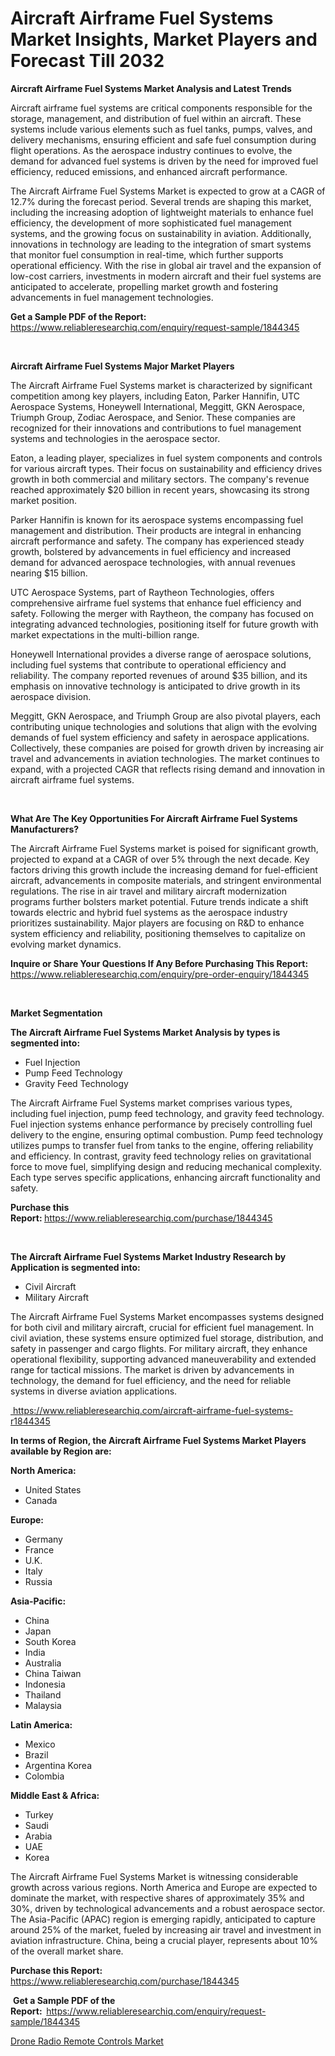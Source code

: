 <p><h1>Aircraft Airframe Fuel Systems Market Insights, Market Players and Forecast Till 2032</h1></p><p><strong>Aircraft Airframe Fuel Systems Market Analysis and Latest Trends</strong></p>
<p><p>Aircraft airframe fuel systems are critical components responsible for the storage, management, and distribution of fuel within an aircraft. These systems include various elements such as fuel tanks, pumps, valves, and delivery mechanisms, ensuring efficient and safe fuel consumption during flight operations. As the aerospace industry continues to evolve, the demand for advanced fuel systems is driven by the need for improved fuel efficiency, reduced emissions, and enhanced aircraft performance.</p><p>The Aircraft Airframe Fuel Systems Market is expected to grow at a CAGR of 12.7% during the forecast period. Several trends are shaping this market, including the increasing adoption of lightweight materials to enhance fuel efficiency, the development of more sophisticated fuel management systems, and the growing focus on sustainability in aviation. Additionally, innovations in technology are leading to the integration of smart systems that monitor fuel consumption in real-time, which further supports operational efficiency. With the rise in global air travel and the expansion of low-cost carriers, investments in modern aircraft and their fuel systems are anticipated to accelerate, propelling market growth and fostering advancements in fuel management technologies.</p></p>
<p><strong>Get a Sample PDF of the Report:&nbsp;</strong> <a href="https://www.reliableresearchiq.com/enquiry/request-sample/1844345?utm_campaign=2927&utm_medium=2&utm_source=Github&utm_content=ia&utm_term=12042025&utm_id=aircraft-airframe-fuel-systems">https://www.reliableresearchiq.com/enquiry/request-sample/1844345</a></p>
<p>&nbsp;</p>
<p><strong>Aircraft Airframe Fuel Systems Major Market Players</strong></p>
<p><p>The Aircraft Airframe Fuel Systems market is characterized by significant competition among key players, including Eaton, Parker Hannifin, UTC Aerospace Systems, Honeywell International, Meggitt, GKN Aerospace, Triumph Group, Zodiac Aerospace, and Senior. These companies are recognized for their innovations and contributions to fuel management systems and technologies in the aerospace sector.</p><p>Eaton, a leading player, specializes in fuel system components and controls for various aircraft types. Their focus on sustainability and efficiency drives growth in both commercial and military sectors. The company's revenue reached approximately $20 billion in recent years, showcasing its strong market position.</p><p>Parker Hannifin is known for its aerospace systems encompassing fuel management and distribution. Their products are integral in enhancing aircraft performance and safety. The company has experienced steady growth, bolstered by advancements in fuel efficiency and increased demand for advanced aerospace technologies, with annual revenues nearing $15 billion.</p><p>UTC Aerospace Systems, part of Raytheon Technologies, offers comprehensive airframe fuel systems that enhance fuel efficiency and safety. Following the merger with Raytheon, the company has focused on integrating advanced technologies, positioning itself for future growth with market expectations in the multi-billion range.</p><p>Honeywell International provides a diverse range of aerospace solutions, including fuel systems that contribute to operational efficiency and reliability. The company reported revenues of around $35 billion, and its emphasis on innovative technology is anticipated to drive growth in its aerospace division.</p><p>Meggitt, GKN Aerospace, and Triumph Group are also pivotal players, each contributing unique technologies and solutions that align with the evolving demands of fuel system efficiency and safety in aerospace applications. Collectively, these companies are poised for growth driven by increasing air travel and advancements in aviation technologies. The market continues to expand, with a projected CAGR that reflects rising demand and innovation in aircraft airframe fuel systems.</p></p>
<p>&nbsp;</p>
<p><strong>What Are The Key Opportunities For Aircraft Airframe Fuel Systems Manufacturers?</strong></p>
<p><p>The Aircraft Airframe Fuel Systems market is poised for significant growth, projected to expand at a CAGR of over 5% through the next decade. Key factors driving this growth include the increasing demand for fuel-efficient aircraft, advancements in composite materials, and stringent environmental regulations. The rise in air travel and military aircraft modernization programs further bolsters market potential. Future trends indicate a shift towards electric and hybrid fuel systems as the aerospace industry prioritizes sustainability. Major players are focusing on R&D to enhance system efficiency and reliability, positioning themselves to capitalize on evolving market dynamics.</p></p>
<p><strong>Inquire or Share Your Questions If Any Before Purchasing This Report:</strong> <a href="https://www.reliableresearchiq.com/enquiry/pre-order-enquiry/1844345?utm_campaign=2927&utm_medium=2&utm_source=Github&utm_content=ia&utm_term=12042025&utm_id=aircraft-airframe-fuel-systems">https://www.reliableresearchiq.com/enquiry/pre-order-enquiry/1844345</a></p>
<p>&nbsp;</p>
<p><strong>Market Segmentation</strong></p>
<p><strong>The Aircraft Airframe Fuel Systems Market Analysis by types is segmented into:</strong></p>
<p><ul><li>Fuel Injection</li><li>Pump Feed Technology</li><li>Gravity Feed Technology</li></ul></p>
<p><p>The Aircraft Airframe Fuel Systems market comprises various types, including fuel injection, pump feed technology, and gravity feed technology. Fuel injection systems enhance performance by precisely controlling fuel delivery to the engine, ensuring optimal combustion. Pump feed technology utilizes pumps to transfer fuel from tanks to the engine, offering reliability and efficiency. In contrast, gravity feed technology relies on gravitational force to move fuel, simplifying design and reducing mechanical complexity. Each type serves specific applications, enhancing aircraft functionality and safety.</p></p>
<p><strong>Purchase this Report:&nbsp;</strong><a href="https://www.reliableresearchiq.com/purchase/1844345?utm_campaign=2927&utm_medium=2&utm_source=Github&utm_content=ia&utm_term=12042025&utm_id=aircraft-airframe-fuel-systems">https://www.reliableresearchiq.com/purchase/1844345</a></p>
<p>&nbsp;</p>
<p><strong>The Aircraft Airframe Fuel Systems Market Industry Research by Application is segmented into:</strong></p>
<p><ul><li>Civil Aircraft</li><li>Military Aircraft</li></ul></p>
<p><p>The Aircraft Airframe Fuel Systems Market encompasses systems designed for both civil and military aircraft, crucial for efficient fuel management. In civil aviation, these systems ensure optimized fuel storage, distribution, and safety in passenger and cargo flights. For military aircraft, they enhance operational flexibility, supporting advanced maneuverability and extended range for tactical missions. The market is driven by advancements in technology, the demand for fuel efficiency, and the need for reliable systems in diverse aviation applications.</p></p>
<p><a href="https://www.reliableresearchiq.com/aircraft-airframe-fuel-systems-r1844345?utm_campaign=2927&utm_medium=2&utm_source=Github&utm_content=ia&utm_term=12042025&utm_id=aircraft-airframe-fuel-systems">&nbsp;https://www.reliableresearchiq.com/aircraft-airframe-fuel-systems-r1844345</a></p>
<p><strong>In terms of Region, the Aircraft Airframe Fuel Systems Market Players available by Region are:</strong></p>
<p>
    <p> <strong> North America: </strong>
        <ul>
            <li>United States</li>
            <li>Canada</li>
        </ul>
        </p> 
    <p> <strong> Europe: </strong>
        <ul>
            <li>Germany</li>
            <li>France</li>
            <li>U.K.</li>
            <li>Italy</li>
            <li>Russia</li>
        </ul>
        </p> 
    <p> <strong> Asia-Pacific: </strong>
        <ul>
            <li>China</li>
            <li>Japan</li>
            <li>South Korea</li>
            <li>India</li>
            <li>Australia</li>
            <li>China Taiwan</li>
            <li>Indonesia</li>
            <li>Thailand</li>
            <li>Malaysia</li>
        </ul>
        </p> 
    <p> <strong> Latin America: </strong>
        <ul>
            <li>Mexico</li>
            <li>Brazil</li>
            <li>Argentina Korea</li>
            <li>Colombia</li>
        </ul>
        </p> 
    <p> <strong> Middle East & Africa: </strong>
        <ul>
            <li>Turkey</li>
            <li>Saudi</li>
            <li>Arabia</li>
            <li>UAE</li>
            <li>Korea</li>
        </ul>
    </p>
    </p>
<p><p>The Aircraft Airframe Fuel Systems Market is witnessing considerable growth across various regions. North America and Europe are expected to dominate the market, with respective shares of approximately 35% and 30%, driven by technological advancements and a robust aerospace sector. The Asia-Pacific (APAC) region is emerging rapidly, anticipated to capture around 25% of the market, fueled by increasing air travel and investment in aviation infrastructure. China, being a crucial player, represents about 10% of the overall market share.</p></p>
<p><strong>Purchase this Report: </strong><a href="https://www.reliableresearchiq.com/purchase/1844345?utm_campaign=2927&utm_medium=2&utm_source=Github&utm_content=ia&utm_term=12042025&utm_id=aircraft-airframe-fuel-systems">https://www.reliableresearchiq.com/purchase/1844345</a></p>
<p>&nbsp;<strong>Get a Sample PDF of the Report:&nbsp;&nbsp;</strong><a href="https://www.reliableresearchiq.com/enquiry/request-sample/1844345?utm_campaign=2927&utm_medium=2&utm_source=Github&utm_content=ia&utm_term=12042025&utm_id=aircraft-airframe-fuel-systems">https://www.reliableresearchiq.com/enquiry/request-sample/1844345</a></p>
<p><strong></strong></p>
<p><p><a href="https://github.com/sapsaidamary/Market-Research-Report-List-1/blob/main/drone-radio-remote-controls-market.md?utm_campaign=2927&utm_medium=2&utm_source=Github&utm_content=ia&utm_term=12042025&utm_id=aircraft-airframe-fuel-systems">Drone Radio Remote Controls Market</a></p></p>